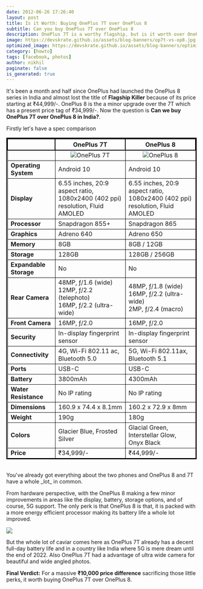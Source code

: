 ```yaml
---
date: 2012-06-26 17:26:40
layout: post
title: Is it Worth: Buying OnePlus 7T over OnePlus 8
subtitle: Can you buy OnePlus 7T over OnePlus 8
description: OnePlus 7T is a worthy flagship, but is it worth over OnePlus 8 
image: https://devskrate.github.io/assets/blog-banners/op7t-vs-op8.jpg
optimized_image: https://devskrate.github.io/assets/blog-banners/optimized/op7t-vs-op8-opt.jpg
category: [howto]
tags: [facebook, photos]
author: nikhil
paginate: false
is_generated: true
---
```


It's been a month and half since OnePlus had launched the OnePlus 8 series in India and almost lost the title of **Flagship Killer** because of its price starting at ₹44,999/-. OnePlus 8 is the a minor upgrade over the 7T which has a present price tag of ₹34,999/-. Now the question is **Can we buy OnePlus 7T over OnePlus 8 in India?**.

Firstly let's have a spec comparison

<style>
  table{
    border-collapse: collapse;
    border-spacing: 0;
    border:2px solid #000000;
}

th{
    border:2px solid #000000;
}

td{
    border:1px solid #000000;
}
</style>

|                        | OnePlus 7T                                                                                                                       | OnePlus 8                                                                                                                     |
| ---------------------- | -------------------------------------------------------------------------------------------------------------------------------- | ----------------------------------------------------------------------------------------------------------------------------- |
|                        | <center><img src="{{ site.baseurl }}/assets/images/oneplus/oneplus-7t-render.jpg" alt="OnePlus 7T" title="OnePlus 7T"/></center> | <center><img src="{{ site.baseurl }}/assets/images/oneplus/oneplus-8-render.jpg" alt="OnePlus 8" title="OnePlus 8"/></center> |
| **Operating System**   | Android 10                                                                                                                       | Android 10                                                                                                                    |
| **Display**            | 6.55 inches, 20:9 aspect ratio, 1080x2400 (402 ppi) resolution, Fluid AMOLED                                                     | 6.55 inches, 20:9 aspect ratio, 1080x2400 (402 ppi) resolution, Fluid AMOLED                                                  |
| **Processor**          | Snapdragon 855+                                                                                                                  | Snapdragon 865                                                                                                                |
| **Graphics**           | Adreno 640                                                                                                                       | Adreno 650                                                                                                                    |
| **Memory**             | 8GB                                                                                                                              | 8GB / 12GB                                                                                                                    |
| **Storage**            | 128GB                                                                                                                            | 128GB / 256GB                                                                                                                 |
| **Expandable Storage** | No                                                                                                                               | No                                                                                                                            |
| **Rear Camera**        | 48MP, ƒ/1.6 (wide)<br/>12MP, ƒ/2.2 (telephoto)<br/>16MP, ƒ/2.2 (ultra-wide)                                                      | 48MP, ƒ/1.8 (wide)<br/>16MP, ƒ/2.2 (ultra-wide)<br/>2MP, ƒ/2.4 (macro)                                                        |
| **Front Camera**       | 16MP, ƒ/2.0                                                                                                                      | 16MP, ƒ/2.0                                                                                                                   |
| **Security**           | In-display fingerprint sensor                                                                                                    | In-display fingerprint sensor                                                                                                 |
| **Connectivity**       | 4G, Wi-Fi 802.11 ac, Bluetooth 5.0                                                                                               | 5G, Wi-Fi 802.11ax, Bluetooth 5.1                                                                                             |
| **Ports**              | USB-C                                                                                                                            | USB-C                                                                                                                         |
| **Battery**            | 3800mAh                                                                                                                          | 4300mAh                                                                                                                       |
| **Water Resistance**   | No IP rating                                                                                                                     | No IP rating                                                                                                                  |
| **Dimensions**         | 160.9 x 74.4 x 8.1mm                                                                                                             | 160.2 x 72.9 x 8mm                                                                                                            |
| **Weight**             | 190g                                                                                                                             | 180g                                                                                                                          |
| **Colors**             | Glacier Blue, Frosted Silver                                                                                                     | Glacial Green, Interstellar Glow, Onyx Black                                                                                  |
| **Price**              | ₹34,999/-                                                                                                                        | ₹44,999/-                                                                                                                     |

<br/>
You've already got everything about the two phones and OnePlus 8 and 7T have a whole _lot_ in common.

From hardware perspective, with the OnePlus 8 making a few minor improvements in areas like the display, battery, storage options, and of course, 5G support. The only perk is that OnePlus 8 is that, it is packed with a more energy efficient processor making its battery life a whole lot improved.

<img src="{{ site.baseurl }}/assets/images/oneplus/cpu-performance.jpg" />

But the whole lot of caviar comes here as OnePlus 7T already has a decent full-day battery life and in a country like India where 5G is mere dream until the end of 2022. Also OnePlus 7T had a advantage of ultra wide camera for beautiful and wide angled photos.

**Final Verdict:** For a massive **₹10,000 price difference** sacrificing those little perks, it worth buying OnePlus 7T over OnePlus 8.
